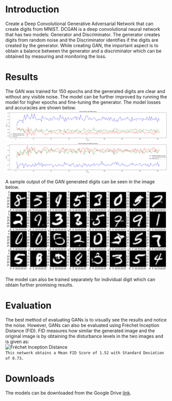 # Introduction
Create a Deep Convolutional Generative Adversarial Network that can create digits from MNIST. DCGAN is a deep convolutional neural network that has two models: Generator and Discriminator. The generator creates digits from random noise and the Discriminator identifies if the digits are created by the generator. While creating GAN, the important aspect is to obtain a balance between the generator and a discriminator which can be obtained by measuring and monitoring the loss.  
  
# Results
The GAN was trained for 150 epochs and the generated digits are clear and without any visible noise. The model can be further improved by running the model for higher epochs and fine-tuning the generator. The model losses and accuracies are shown below.  
![Losses](./PlotsAndImages/Losses.png)  
![Accuracies](./PlotsAndImages/Accuracies.png)  
  
A sample output of the GAN generated digits can be seen in the image below.  
![GAN Generated Image](./PlotsAndImages/image_150.jpg)  
  
The model can also be trained separately for individual digit which can obtain further promising results.  
  
# Evaluation
The best method of evaluating GANs is to visually see the results and notice the noise. However, GANs can also be evaluated using Fréchet Inception Distance (FID). FID measures how similar the generated image and the original image is by obtaining the disturbance levels in the two images and is given as:  
![Fréchet Inception Distance](https://miro.medium.com/max/1400/1*tJmwViZesuFM89TcVN7J3A.png)  
`This network obtains a Mean FID Score of 1.52 with Standard Deviation of 0.73.`  
  
# Downloads
The models can be downloaded from the Google Drive [link](https://drive.google.com/file/d/1bsSoo3s3mcA-qNuCrmMROlbHKR5NIVXK/view?usp=sharing).  
  